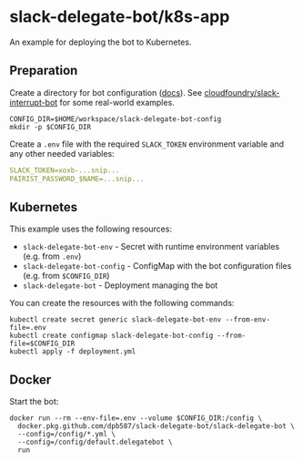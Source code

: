 # slack-delegate-bot/k8s-app

An example for deploying the bot to Kubernetes.

## Preparation

Create a directory for bot configuration ([docs](../../README.md#Configuration)). See [cloudfoundry/slack-interrupt-bot](https://github.com/cloudfoundry/slack-interrupt-bot) for some real-world examples.

```
CONFIG_DIR=$HOME/workspace/slack-delegate-bot-config
mkdir -p $CONFIG_DIR
```

Create a `.env` file with the required `SLACK_TOKEN` environment variable and any other needed variables:

```yaml
SLACK_TOKEN=xoxb-...snip...
PAIRIST_PASSWORD_$NAME=...snip...
```

## Kubernetes

This example uses the following resources:

 * `slack-delegate-bot-env` - Secret with runtime environment variables (e.g. from `.env`)
 * `slack-delegate-bot-config` - ConfigMap with the bot configuration files (e.g. from `$CONFIG_DIR`)
 * `slack-delegate-bot` - Deployment managing the bot

You can create the resources with the following commands:

```
kubectl create secret generic slack-delegate-bot-env --from-env-file=.env
kubectl create configmap slack-delegate-bot-config --from-file=$CONFIG_DIR
kubectl apply -f deployment.yml
```

## Docker

Start the bot:

```console
docker run --rm --env-file=.env --volume $CONFIG_DIR:/config \
  docker.pkg.github.com/dpb587/slack-delegate-bot/slack-delegate-bot \
  --config=/config/*.yml \
  --config=/config/default.delegatebot \
  run
```
